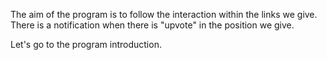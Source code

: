 The aim of the program is to follow the interaction within the links we give. There is a notification when there is "upvote" in the position we give.

Let's go to the program introduction.
